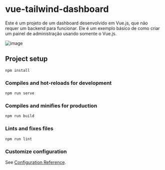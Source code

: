 # vue-tailwind-dashboard

Este é um projeto de um dashboard desenvolvido em Vue.js, que não requer um backend para funcionar. Ele é um exemplo básico de como criar um painel de administração usando somente o Vue.js.

![image](https://github.com/Matheusvsm/Dashboard_Vue.js/assets/109110598/9b6ff757-5e34-4ab0-8162-5b5b79d4511a)


## Project setup
```
npm install
```

### Compiles and hot-reloads for development
```
npm run serve
```

### Compiles and minifies for production
```
npm run build
```

### Lints and fixes files
```
npm run lint
```

### Customize configuration
See [Configuration Reference](https://cli.vuejs.org/config/).
